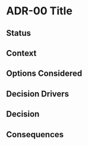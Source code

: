 # ADR-00 Title

## Status

## Context

## Options Considered

## Decision Drivers

## Decision

## Consequences

